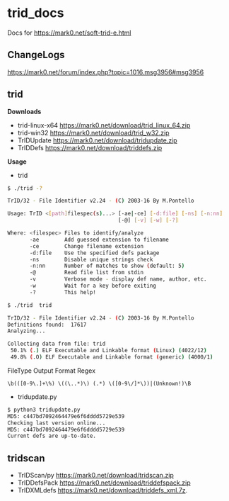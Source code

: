 # trid_docs
Docs for https://mark0.net/soft-trid-e.html

## ChangeLogs 
https://mark0.net/forum/index.php?topic=1016.msg3956#msg3956

## trid
<b>Downloads</b>
* trid-linux-x64 https://mark0.net/download/trid_linux_64.zip
* trid-win32  https://mark0.net/download/trid_w32.zip
* TrIDUpdate  https://mark0.net/download/tridupdate.zip
* TrIDDefs  https://mark0.net/download/triddefs.zip

<b>Usage</b>
* trid
```bash
$ ./trid -?

TrID/32 - File Identifier v2.24 - (C) 2003-16 By M.Pontello

Usage: TrID <[path]filespec(s)...> [-ae|-ce] [-d:file] [-ns] [-n:nn]
                                   [-@] [-v] [-w] [-?]

Where: <filespec> Files to identify/analyze
       -ae        Add guessed extension to filename
       -ce        Change filename extension
       -d:file    Use the specified defs package
       -ns        Disable unique strings check
       -n:nn      Number of matches to show (default: 5)
       -@         Read file list from stdin
       -v         Verbose mode - display def name, author, etc.
       -w         Wait for a key before exiting
       -?         This help!

$ ./trid  trid

TrID/32 - File Identifier v2.24 - (C) 2003-16 By M.Pontello
Definitions found:  17617
Analyzing...

Collecting data from file: trid
 50.1% (.) ELF Executable and Linkable format (Linux) (4022/12)
 49.8% (.O) ELF Executable and Linkable format (generic) (4000/1)
```
FileType Output Format Regex
```text
\b(([0-9\.]+\%) \((\..*)\) (.*) \([0-9\/]*\))|(Unknown!)\B
```

* tridupdate.py
```bash
$ python3 tridupdate.py
MD5: c447bd7092464479e6f6dddd5729e539
Checking last version online...
MD5: c447bd7092464479e6f6dddd5729e539
Current defs are up-to-date.
```

## tridscan
* TrIDScan/py  https://mark0.net/download/tridscan.zip
* TrIDDefsPack  https://mark0.net/download/triddefspack.zip
* TrIDXMLdefs  https://mark0.net/download/triddefs_xml.7z.
